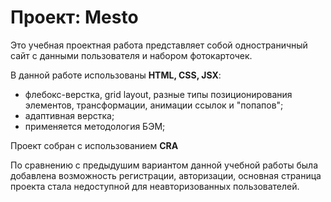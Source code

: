 # Проект: Mesto

Это учебная проектная работа представляет собой одностраничный сайт с данными пользователя и набором фотокарточек.

В данной работе использованы **HTML, CSS, JSX**:
* флебокс-верстка, grid layout, разные типы позиционирования элементов, трансформации, анимации ссылок и "попапов";
* адаптивная верстка;
* применяется методология БЭМ;

Проект собран с использованием **CRA**

По сравнению с предыдушим вариантом данной учебной работы была добавлена возможность регистрации, авторизации, основная страница проекта стала недоступной для неавторизованных пользователей.